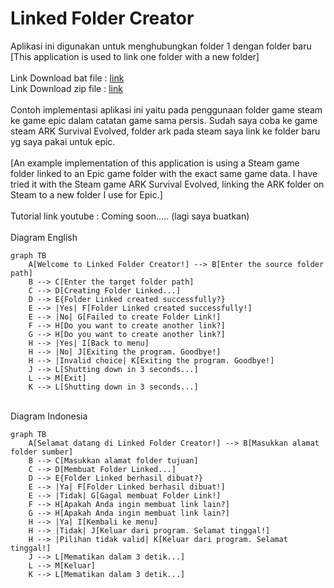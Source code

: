 # Linked Folder Creator
Aplikasi ini digunakan untuk menghubungkan folder 1 dengan folder baru
<br>
[This application is used to link one folder with a new folder]
<br>
<br>Link Download bat file : [link](start.bat)
<br>Link Download zip file : [link](https://github.com/SinduMP/folderlinked/archive/refs/tags/LinkedFolderCreator.zip)
<br>
<br>Contoh implementasi aplikasi ini yaitu pada penggunaan folder game steam ke game epic dalam catatan game sama persis.
Sudah saya coba ke game steam ARK Survival Evolved, folder ark pada steam saya link ke folder baru yg saya pakai untuk epic.<br>
<br>[An example implementation of this application is using a Steam game folder linked to an Epic game folder with the exact same game data.
I have tried it with the Steam game ARK Survival Evolved, linking the ARK folder on Steam to a new folder I use for Epic.]<br>
<br>Tutorial link youtube : Coming soon..... (lagi saya buatkan) 
<br>
<br>Diagram English

```mermaid
graph TB
    A[Welcome to Linked Folder Creator!] --> B[Enter the source folder path]
    B --> C[Enter the target folder path]
    C --> D[Creating Folder Linked...]
    D --> E{Folder Linked created successfully?}
    E --> |Yes| F[Folder Linked created successfully!]
    E --> |No| G[Failed to create Folder Link!]
    F --> H[Do you want to create another link?]
    G --> H[Do you want to create another link?]
    H --> |Yes| I[Back to menu]
    H --> |No| J[Exiting the program. Goodbye!]
    H --> |Invalid choice| K[Exiting the program. Goodbye!]
    J --> L[Shutting down in 3 seconds...]
    L --> M[Exit]
    K --> L[Shutting down in 3 seconds...]
```
<br>Diagram Indonesia

```mermaid
graph TB
    A[Selamat datang di Linked Folder Creator!] --> B[Masukkan alamat folder sumber]
    B --> C[Masukkan alamat folder tujuan]
    C --> D[Membuat Folder Linked...]
    D --> E{Folder Linked berhasil dibuat?}
    E --> |Ya| F[Folder Linked berhasil dibuat!]
    E --> |Tidak| G[Gagal membuat Folder Link!]
    F --> H[Apakah Anda ingin membuat link lain?]
    G --> H[Apakah Anda ingin membuat link lain?]
    H --> |Ya| I[Kembali ke menu]
    H --> |Tidak| J[Keluar dari program. Selamat tinggal!]
    H --> |Pilihan tidak valid| K[Keluar dari program. Selamat tinggal!]
    J --> L[Mematikan dalam 3 detik...]
    L --> M[Keluar]
    K --> L[Mematikan dalam 3 detik...]
```
 

